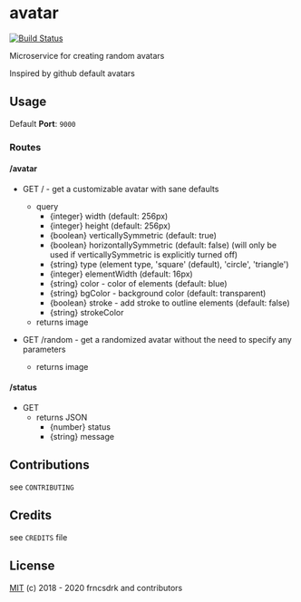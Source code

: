 # avatar

[![Build Status](https://travis-ci.org/frncsdrk/avatar.svg?branch=master)](https://travis-ci.org/frncsdrk/avatar)

Microservice for creating random avatars

Inspired by github default avatars

## Usage

Default **Port**: `9000`

### Routes

#### /avatar

- GET / - get a customizable avatar with sane defaults
  - query
    - {integer} width (default: 256px)
    - {integer} height (default: 256px)
    - {boolean} verticallySymmetric (default: true)
    - {boolean} horizontallySymmetric (default: false) (will only be used if verticallySymmetric is explicitly turned off)
    - {string}  type (element type, 'square' (default), 'circle', 'triangle')
    - {integer} elementWidth (default: 16px)
    - {string}  color - color of elements (default: blue)
    - {string}  bgColor - background color (default: transparent)
    - {boolean} stroke - add stroke to outline elements (default: false)
    - {string}  strokeColor
  - returns image

- GET /random - get a randomized avatar without the need to specify any parameters
  - returns image


#### /status

- GET
  - returns JSON
    - {number} status
    - {string} message

## Contributions

see `CONTRIBUTING`

## Credits

see `CREDITS` file

## License

[MIT](https://github.com/frncsdrk/avatar/blob/master/LICENSE) (c) 2018 - 2020 frncsdrk and contributors
